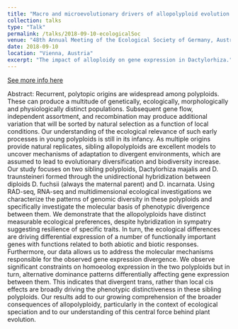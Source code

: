 ```yaml
---
title: "Macro and microevolutionary drivers of allopolyploid evolution in Dactylorhiza."
collection: talks
type: "Talk"
permalink: /talks/2018-09-10-ecologicalSoc
venue: "48th Annual Meeting of the Ecological Society of Germany, Austria and Switzerland"
date: 2018-09-10
location: "Vienna, Austria"
excerpt: "The impact of alloploidy on gene expression in Dactylorhiza."
---
```

[See more info here](https://www.lter-europe.net/events/gfoe-2018)

Abstract: Recurrent, polytopic origins are widespread among polyploids. These can produce a multitude of genetically, ecologically, morphologically and physiologically distinct populations. Subsequent gene flow, independent assortment, and recombination may produce additional variation that will be sorted by natural selection as a function of local conditions. Our understanding of the ecological relevance of such early processes in young polyploids is still in its infancy. As multiple origins provide natural replicates, sibling allopolyploids are excellent models to uncover mechanisms of adaptation to divergent environments, which are assumed to lead to evolutionary diversification and biodiversity increase. Our study focuses on two sibling polyploids, Dactylorhiza majalis and D. traunsteineri formed through the unidirectional hybridization between diploids D. fuchsii (always the maternal parent) and D. incarnata. Using RAD-seq, RNA-seq and multidimensional ecological investigations we characterize the patterns of genomic diversity in these polyploids and specifically investigate the molecular basis of phenotypic divergence between them. We demonstrate that the allopolyploids have distinct measurable ecological preferences, despite hybridization in sympatry suggesting resilience of specific traits. In turn, the ecological differences are driving differential expression of a number of functionally important genes with functions related to both abiotic and biotic responses. Furthermore, our data allows us to address the molecular mechanisms responsible for the observed gene expression divergence. We observe significant constraints on homoeolog expression in the two polyploids but in turn, alternative dominance patterns differentially affecting gene expression between them. This indicates that divergent trans, rather than local cis effects are broadly driving the phenotypic distinctiveness in these sibling polyploids. Our results add to our growing comprehension of the broader consequences of allopolyploidy, particularly in the context of ecological speciation and to our understanding of this central force behind plant evolution.
